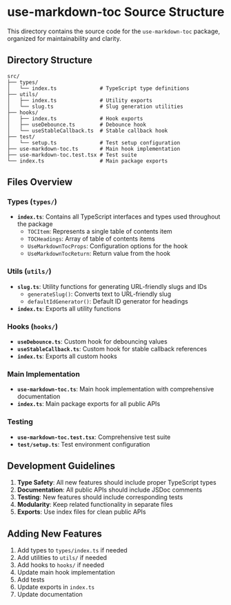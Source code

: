 # use-markdown-toc Source Structure

This directory contains the source code for the `use-markdown-toc` package, organized for maintainability and clarity.

## Directory Structure

```
src/
├── types/
│   └── index.ts              # TypeScript type definitions
├── utils/
│   ├── index.ts              # Utility exports
│   └── slug.ts               # Slug generation utilities
├── hooks/
│   ├── index.ts              # Hook exports
│   ├── useDebounce.ts        # Debounce hook
│   └── useStableCallback.ts  # Stable callback hook
├── test/
│   └── setup.ts              # Test setup configuration
├── use-markdown-toc.ts       # Main hook implementation
├── use-markdown-toc.test.tsx # Test suite
└── index.ts                  # Main package exports
```

## Files Overview

### Types (`types/`)

- **`index.ts`**: Contains all TypeScript interfaces and types used throughout the package
  - `TOCItem`: Represents a single table of contents item
  - `TOCHeadings`: Array of table of contents items
  - `UseMarkdownTocProps`: Configuration options for the hook
  - `UseMarkdownTocReturn`: Return value from the hook

### Utils (`utils/`)

- **`slug.ts`**: Utility functions for generating URL-friendly slugs and IDs
  - `generateSlug()`: Converts text to URL-friendly slug
  - `defaultIdGenerator()`: Default ID generator for headings
- **`index.ts`**: Exports all utility functions

### Hooks (`hooks/`)

- **`useDebounce.ts`**: Custom hook for debouncing values
- **`useStableCallback.ts`**: Custom hook for stable callback references
- **`index.ts`**: Exports all custom hooks

### Main Implementation

- **`use-markdown-toc.ts`**: Main hook implementation with comprehensive documentation
- **`index.ts`**: Main package exports for all public APIs

### Testing

- **`use-markdown-toc.test.tsx`**: Comprehensive test suite
- **`test/setup.ts`**: Test environment configuration

## Development Guidelines

1. **Type Safety**: All new features should include proper TypeScript types
2. **Documentation**: All public APIs should include JSDoc comments
3. **Testing**: New features should include corresponding tests
4. **Modularity**: Keep related functionality in separate files
5. **Exports**: Use index files for clean public APIs

## Adding New Features

1. Add types to `types/index.ts` if needed
2. Add utilities to `utils/` if needed
3. Add hooks to `hooks/` if needed
4. Update main hook implementation
5. Add tests
6. Update exports in `index.ts`
7. Update documentation
